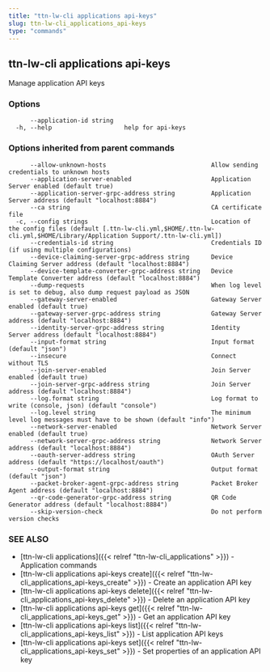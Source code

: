 ```yaml
---
title: "ttn-lw-cli applications api-keys"
slug: ttn-lw-cli_applications_api-keys
type: "commands"
---
```


## ttn-lw-cli applications api-keys

Manage application API keys

### Options

```
      --application-id string   
  -h, --help                    help for api-keys
```

### Options inherited from parent commands

```
      --allow-unknown-hosts                             Allow sending credentials to unknown hosts
      --application-server-enabled                      Application Server enabled (default true)
      --application-server-grpc-address string          Application Server address (default "localhost:8884")
      --ca string                                       CA certificate file
  -c, --config strings                                  Location of the config files (default [.ttn-lw-cli.yml,$HOME/.ttn-lw-cli.yml,$HOME/Library/Application Support/.ttn-lw-cli.yml])
      --credentials-id string                           Credentials ID (if using multiple configurations)
      --device-claiming-server-grpc-address string      Device Claiming Server address (default "localhost:8884")
      --device-template-converter-grpc-address string   Device Template Converter address (default "localhost:8884")
      --dump-requests                                   When log level is set to debug, also dump request payload as JSON
      --gateway-server-enabled                          Gateway Server enabled (default true)
      --gateway-server-grpc-address string              Gateway Server address (default "localhost:8884")
      --identity-server-grpc-address string             Identity Server address (default "localhost:8884")
      --input-format string                             Input format (default "json")
      --insecure                                        Connect without TLS
      --join-server-enabled                             Join Server enabled (default true)
      --join-server-grpc-address string                 Join Server address (default "localhost:8884")
      --log.format string                               Log format to write (console, json) (default "console")
      --log.level string                                The minimum level log messages must have to be shown (default "info")
      --network-server-enabled                          Network Server enabled (default true)
      --network-server-grpc-address string              Network Server address (default "localhost:8884")
      --oauth-server-address string                     OAuth Server address (default "https://localhost/oauth")
      --output-format string                            Output format (default "json")
      --packet-broker-agent-grpc-address string         Packet Broker Agent address (default "localhost:8884")
      --qr-code-generator-grpc-address string           QR Code Generator address (default "localhost:8884")
      --skip-version-check                              Do not perform version checks
```

### SEE ALSO

* [ttn-lw-cli applications]({{< relref "ttn-lw-cli_applications" >}})	 - Application commands
* [ttn-lw-cli applications api-keys create]({{< relref "ttn-lw-cli_applications_api-keys_create" >}})	 - Create an application API key
* [ttn-lw-cli applications api-keys delete]({{< relref "ttn-lw-cli_applications_api-keys_delete" >}})	 - Delete an application API key
* [ttn-lw-cli applications api-keys get]({{< relref "ttn-lw-cli_applications_api-keys_get" >}})	 - Get an application API key
* [ttn-lw-cli applications api-keys list]({{< relref "ttn-lw-cli_applications_api-keys_list" >}})	 - List application API keys
* [ttn-lw-cli applications api-keys set]({{< relref "ttn-lw-cli_applications_api-keys_set" >}})	 - Set properties of an application API key


